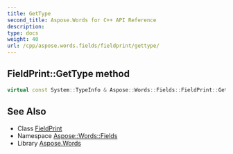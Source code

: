 ```yaml
---
title: GetType
second_title: Aspose.Words for C++ API Reference
description: 
type: docs
weight: 40
url: /cpp/aspose.words.fields/fieldprint/gettype/
---
```

## FieldPrint::GetType method




```cpp
virtual const System::TypeInfo & Aspose::Words::Fields::FieldPrint::GetType() const override
```

## See Also

* Class [FieldPrint](../)
* Namespace [Aspose::Words::Fields](../../)
* Library [Aspose.Words](../../../)
